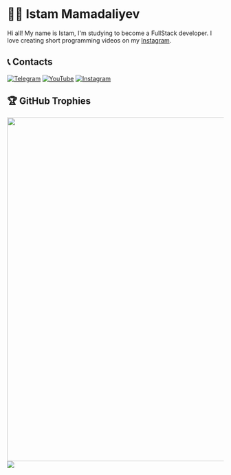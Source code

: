 # 👨‍💻 Istam Mamadaliyev

Hi all! My name is Istam, I'm studying to become a FullStack developer. I love creating short programming videos on my [Instagram](https://www.instagram.com/istam_ake/).


## 📞 Contacts
[![Telegram](https://img.shields.io/badge/-Telegram-090909?style=for-the-badge&logo=telegram&logoColor=27A0D9)](https://t.me/Istam_ake)
[![YouTube](https://img.shields.io/badge/-YouTube-090909?style=for-the-badge&logo=YouTube&logoColor=FF0000)](https://www.youtube.com/@istam_ake7614)
[![Instagram](https://img.shields.io/badge/-Instagram-090909?style=for-the-badge&logo=instagram&logoColor=B4068E)](https://www.instagram.com/istam_ake/)


## 🏆 GitHub Trophies

<a href="https://github.com/Istam0808">
    <img width=800 src="https://github-profile-trophy.vercel.app/?username=Istam0808&theme=gruvbox&no-frame=true"/>
  </a>


<img align="center" src="https://github-readme-stats.vercel.app/api/top-langs/?username=Istam0808&layout=compact&theme=cobalt&hide_border=true" />
